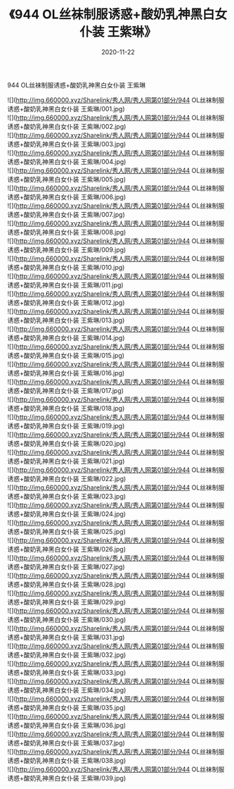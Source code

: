 ﻿---
layout: post
title:  《944 OL丝袜制服诱惑+酸奶乳神黑白女仆装 王紫琳》
date:   2020-11-22
img: http://img.660000.xyz/Sharelink/秀人网/秀人网第01部分/944 OL丝袜制服诱惑+酸奶乳神黑白女仆装 王紫琳/000.jpg
categories: [美女, 清纯, 唯美]
---

944 OL丝袜制服诱惑+酸奶乳神黑白女仆装 王紫琳

  ![](http://img.660000.xyz/Sharelink/秀人网/秀人网第01部分/944 OL丝袜制服诱惑+酸奶乳神黑白女仆装 王紫琳/001.jpg) <br> ![](http://img.660000.xyz/Sharelink/秀人网/秀人网第01部分/944 OL丝袜制服诱惑+酸奶乳神黑白女仆装 王紫琳/002.jpg) <br> ![](http://img.660000.xyz/Sharelink/秀人网/秀人网第01部分/944 OL丝袜制服诱惑+酸奶乳神黑白女仆装 王紫琳/003.jpg) <br> ![](http://img.660000.xyz/Sharelink/秀人网/秀人网第01部分/944 OL丝袜制服诱惑+酸奶乳神黑白女仆装 王紫琳/004.jpg) <br> ![](http://img.660000.xyz/Sharelink/秀人网/秀人网第01部分/944 OL丝袜制服诱惑+酸奶乳神黑白女仆装 王紫琳/005.jpg) <br> ![](http://img.660000.xyz/Sharelink/秀人网/秀人网第01部分/944 OL丝袜制服诱惑+酸奶乳神黑白女仆装 王紫琳/006.jpg) <br> ![](http://img.660000.xyz/Sharelink/秀人网/秀人网第01部分/944 OL丝袜制服诱惑+酸奶乳神黑白女仆装 王紫琳/007.jpg) <br> ![](http://img.660000.xyz/Sharelink/秀人网/秀人网第01部分/944 OL丝袜制服诱惑+酸奶乳神黑白女仆装 王紫琳/008.jpg) <br> ![](http://img.660000.xyz/Sharelink/秀人网/秀人网第01部分/944 OL丝袜制服诱惑+酸奶乳神黑白女仆装 王紫琳/009.jpg) <br> ![](http://img.660000.xyz/Sharelink/秀人网/秀人网第01部分/944 OL丝袜制服诱惑+酸奶乳神黑白女仆装 王紫琳/010.jpg) <br> ![](http://img.660000.xyz/Sharelink/秀人网/秀人网第01部分/944 OL丝袜制服诱惑+酸奶乳神黑白女仆装 王紫琳/011.jpg) <br> ![](http://img.660000.xyz/Sharelink/秀人网/秀人网第01部分/944 OL丝袜制服诱惑+酸奶乳神黑白女仆装 王紫琳/012.jpg) <br> ![](http://img.660000.xyz/Sharelink/秀人网/秀人网第01部分/944 OL丝袜制服诱惑+酸奶乳神黑白女仆装 王紫琳/013.jpg) <br> ![](http://img.660000.xyz/Sharelink/秀人网/秀人网第01部分/944 OL丝袜制服诱惑+酸奶乳神黑白女仆装 王紫琳/014.jpg) <br> ![](http://img.660000.xyz/Sharelink/秀人网/秀人网第01部分/944 OL丝袜制服诱惑+酸奶乳神黑白女仆装 王紫琳/015.jpg) <br> ![](http://img.660000.xyz/Sharelink/秀人网/秀人网第01部分/944 OL丝袜制服诱惑+酸奶乳神黑白女仆装 王紫琳/016.jpg) <br> ![](http://img.660000.xyz/Sharelink/秀人网/秀人网第01部分/944 OL丝袜制服诱惑+酸奶乳神黑白女仆装 王紫琳/017.jpg) <br> ![](http://img.660000.xyz/Sharelink/秀人网/秀人网第01部分/944 OL丝袜制服诱惑+酸奶乳神黑白女仆装 王紫琳/018.jpg) <br> ![](http://img.660000.xyz/Sharelink/秀人网/秀人网第01部分/944 OL丝袜制服诱惑+酸奶乳神黑白女仆装 王紫琳/019.jpg) <br> ![](http://img.660000.xyz/Sharelink/秀人网/秀人网第01部分/944 OL丝袜制服诱惑+酸奶乳神黑白女仆装 王紫琳/020.jpg) <br> ![](http://img.660000.xyz/Sharelink/秀人网/秀人网第01部分/944 OL丝袜制服诱惑+酸奶乳神黑白女仆装 王紫琳/021.jpg) <br> ![](http://img.660000.xyz/Sharelink/秀人网/秀人网第01部分/944 OL丝袜制服诱惑+酸奶乳神黑白女仆装 王紫琳/022.jpg) <br> ![](http://img.660000.xyz/Sharelink/秀人网/秀人网第01部分/944 OL丝袜制服诱惑+酸奶乳神黑白女仆装 王紫琳/023.jpg) <br> ![](http://img.660000.xyz/Sharelink/秀人网/秀人网第01部分/944 OL丝袜制服诱惑+酸奶乳神黑白女仆装 王紫琳/024.jpg) <br> ![](http://img.660000.xyz/Sharelink/秀人网/秀人网第01部分/944 OL丝袜制服诱惑+酸奶乳神黑白女仆装 王紫琳/025.jpg) <br> ![](http://img.660000.xyz/Sharelink/秀人网/秀人网第01部分/944 OL丝袜制服诱惑+酸奶乳神黑白女仆装 王紫琳/026.jpg) <br> ![](http://img.660000.xyz/Sharelink/秀人网/秀人网第01部分/944 OL丝袜制服诱惑+酸奶乳神黑白女仆装 王紫琳/027.jpg) <br> ![](http://img.660000.xyz/Sharelink/秀人网/秀人网第01部分/944 OL丝袜制服诱惑+酸奶乳神黑白女仆装 王紫琳/028.jpg) <br> ![](http://img.660000.xyz/Sharelink/秀人网/秀人网第01部分/944 OL丝袜制服诱惑+酸奶乳神黑白女仆装 王紫琳/029.jpg) <br> ![](http://img.660000.xyz/Sharelink/秀人网/秀人网第01部分/944 OL丝袜制服诱惑+酸奶乳神黑白女仆装 王紫琳/030.jpg) <br> ![](http://img.660000.xyz/Sharelink/秀人网/秀人网第01部分/944 OL丝袜制服诱惑+酸奶乳神黑白女仆装 王紫琳/031.jpg) <br> ![](http://img.660000.xyz/Sharelink/秀人网/秀人网第01部分/944 OL丝袜制服诱惑+酸奶乳神黑白女仆装 王紫琳/032.jpg) <br> ![](http://img.660000.xyz/Sharelink/秀人网/秀人网第01部分/944 OL丝袜制服诱惑+酸奶乳神黑白女仆装 王紫琳/033.jpg) <br> ![](http://img.660000.xyz/Sharelink/秀人网/秀人网第01部分/944 OL丝袜制服诱惑+酸奶乳神黑白女仆装 王紫琳/034.jpg) <br> ![](http://img.660000.xyz/Sharelink/秀人网/秀人网第01部分/944 OL丝袜制服诱惑+酸奶乳神黑白女仆装 王紫琳/035.jpg) <br> ![](http://img.660000.xyz/Sharelink/秀人网/秀人网第01部分/944 OL丝袜制服诱惑+酸奶乳神黑白女仆装 王紫琳/036.jpg) <br> ![](http://img.660000.xyz/Sharelink/秀人网/秀人网第01部分/944 OL丝袜制服诱惑+酸奶乳神黑白女仆装 王紫琳/037.jpg) <br> ![](http://img.660000.xyz/Sharelink/秀人网/秀人网第01部分/944 OL丝袜制服诱惑+酸奶乳神黑白女仆装 王紫琳/038.jpg) <br> ![](http://img.660000.xyz/Sharelink/秀人网/秀人网第01部分/944 OL丝袜制服诱惑+酸奶乳神黑白女仆装 王紫琳/039.jpg) <br>